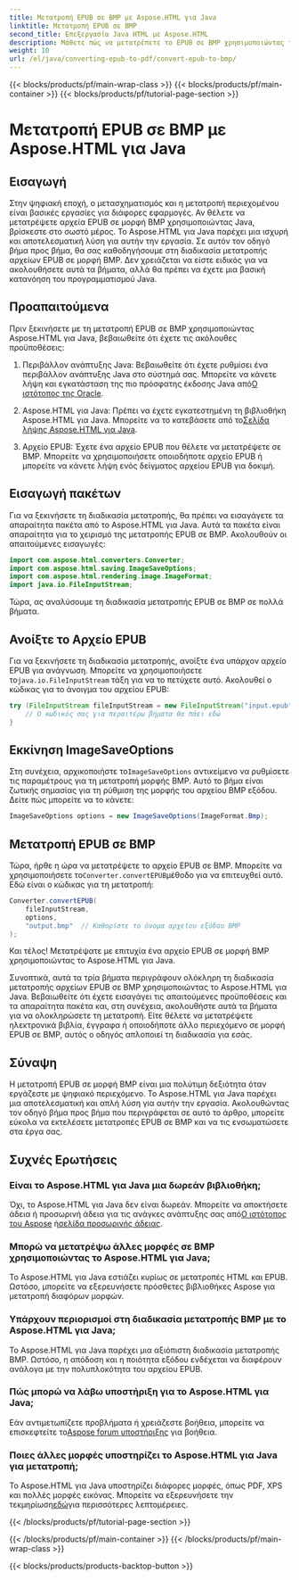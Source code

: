 ```yaml
---
title: Μετατροπή EPUB σε BMP με Aspose.HTML για Java
linktitle: Μετατροπή EPUB σε BMP
second_title: Επεξεργασία Java HTML με Aspose.HTML
description: Μάθετε πώς να μετατρέπετε το EPUB σε BMP χρησιμοποιώντας το Aspose.HTML για Java. Οδηγός βήμα προς βήμα για αποτελεσματική μετατροπή περιεχομένου.
weight: 10
url: /el/java/converting-epub-to-pdf/convert-epub-to-bmp/
---
```


{{< blocks/products/pf/main-wrap-class >}}
{{< blocks/products/pf/main-container >}}
{{< blocks/products/pf/tutorial-page-section >}}

# Μετατροπή EPUB σε BMP με Aspose.HTML για Java


## Εισαγωγή

Στην ψηφιακή εποχή, ο μετασχηματισμός και η μετατροπή περιεχομένου είναι βασικές εργασίες για διάφορες εφαρμογές. Αν θέλετε να μετατρέψετε αρχεία EPUB σε μορφή BMP χρησιμοποιώντας Java, βρίσκεστε στο σωστό μέρος. Το Aspose.HTML για Java παρέχει μια ισχυρή και αποτελεσματική λύση για αυτήν την εργασία. Σε αυτόν τον οδηγό βήμα προς βήμα, θα σας καθοδηγήσουμε στη διαδικασία μετατροπής αρχείων EPUB σε μορφή BMP. Δεν χρειάζεται να είστε ειδικός για να ακολουθήσετε αυτά τα βήματα, αλλά θα πρέπει να έχετε μια βασική κατανόηση του προγραμματισμού Java.

## Προαπαιτούμενα

Πριν ξεκινήσετε με τη μετατροπή EPUB σε BMP χρησιμοποιώντας Aspose.HTML για Java, βεβαιωθείτε ότι έχετε τις ακόλουθες προϋποθέσεις:

1.  Περιβάλλον ανάπτυξης Java: Βεβαιωθείτε ότι έχετε ρυθμίσει ένα περιβάλλον ανάπτυξης Java στο σύστημά σας. Μπορείτε να κάνετε λήψη και εγκατάσταση της πιο πρόσφατης έκδοσης Java από[Ο ιστότοπος της Oracle](https://www.oracle.com/java/technologies/javase-downloads.html).

2.  Aspose.HTML για Java: Πρέπει να έχετε εγκατεστημένη τη βιβλιοθήκη Aspose.HTML για Java. Μπορείτε να το κατεβάσετε από το[Σελίδα λήψης Aspose.HTML για Java](https://releases.aspose.com/html/java/).

3. Αρχείο EPUB: Έχετε ένα αρχείο EPUB που θέλετε να μετατρέψετε σε BMP. Μπορείτε να χρησιμοποιήσετε οποιοδήποτε αρχείο EPUB ή μπορείτε να κάνετε λήψη ενός δείγματος αρχείου EPUB για δοκιμή.

## Εισαγωγή πακέτων

Για να ξεκινήσετε τη διαδικασία μετατροπής, θα πρέπει να εισαγάγετε τα απαραίτητα πακέτα από το Aspose.HTML για Java. Αυτά τα πακέτα είναι απαραίτητα για το χειρισμό της μετατροπής EPUB σε BMP. Ακολουθούν οι απαιτούμενες εισαγωγές:

```java
import com.aspose.html.converters.Converter;
import com.aspose.html.saving.ImageSaveOptions;
import com.aspose.html.rendering.image.ImageFormat;
import java.io.FileInputStream;
```

Τώρα, ας αναλύσουμε τη διαδικασία μετατροπής EPUB σε BMP σε πολλά βήματα.

## Ανοίξτε το Αρχείο EPUB

 Για να ξεκινήσετε τη διαδικασία μετατροπής, ανοίξτε ένα υπάρχον αρχείο EPUB για ανάγνωση. Μπορείτε να χρησιμοποιήσετε το`java.io.FileInputStream` τάξη για να το πετύχετε αυτό. Ακολουθεί ο κώδικας για το άνοιγμα του αρχείου EPUB:

```java
try (FileInputStream fileInputStream = new FileInputStream("input.epub")) {
    // Ο κωδικός σας για περαιτέρω βήματα θα πάει εδώ
}
```

## Εκκίνηση ImageSaveOptions

 Στη συνέχεια, αρχικοποιήστε το`ImageSaveOptions` αντικείμενο να ρυθμίσετε τις παραμέτρους για τη μετατροπή μορφής BMP. Αυτό το βήμα είναι ζωτικής σημασίας για τη ρύθμιση της μορφής του αρχείου BMP εξόδου. Δείτε πώς μπορείτε να το κάνετε:

```java
ImageSaveOptions options = new ImageSaveOptions(ImageFormat.Bmp);
```

## Μετατροπή EPUB σε BMP

 Τώρα, ήρθε η ώρα να μετατρέψετε το αρχείο EPUB σε BMP. Μπορείτε να χρησιμοποιήσετε το`Converter.convertEPUB`μέθοδο για να επιτευχθεί αυτό. Εδώ είναι ο κώδικας για τη μετατροπή:

```java
Converter.convertEPUB(
    fileInputStream,
    options,
    "output.bmp"  // Καθορίστε το όνομα αρχείου εξόδου BMP
);
```

Και τέλος! Μετατρέψατε με επιτυχία ένα αρχείο EPUB σε μορφή BMP χρησιμοποιώντας το Aspose.HTML για Java.

Συνοπτικά, αυτά τα τρία βήματα περιγράφουν ολόκληρη τη διαδικασία μετατροπής αρχείων EPUB σε BMP χρησιμοποιώντας το Aspose.HTML για Java. Βεβαιωθείτε ότι έχετε εισαγάγει τις απαιτούμενες προϋποθέσεις και τα απαραίτητα πακέτα και, στη συνέχεια, ακολουθήστε αυτά τα βήματα για να ολοκληρώσετε τη μετατροπή. Είτε θέλετε να μετατρέψετε ηλεκτρονικά βιβλία, έγγραφα ή οποιοδήποτε άλλο περιεχόμενο σε μορφή EPUB σε BMP, αυτός ο οδηγός απλοποιεί τη διαδικασία για εσάς.

## Σύναψη

Η μετατροπή EPUB σε μορφή BMP είναι μια πολύτιμη δεξιότητα όταν εργάζεστε με ψηφιακό περιεχόμενο. Το Aspose.HTML για Java παρέχει μια αποτελεσματική και απλή λύση για αυτήν την εργασία. Ακολουθώντας τον οδηγό βήμα προς βήμα που περιγράφεται σε αυτό το άρθρο, μπορείτε εύκολα να εκτελέσετε μετατροπές EPUB σε BMP και να τις ενσωματώσετε στα έργα σας.

## Συχνές Ερωτήσεις

### Είναι το Aspose.HTML για Java μια δωρεάν βιβλιοθήκη;
Όχι, το Aspose.HTML για Java δεν είναι δωρεάν. Μπορείτε να αποκτήσετε άδεια ή προσωρινή άδεια για τις ανάγκες ανάπτυξης σας από[Ο ιστότοπος του Aspose](https://purchase.aspose.com/buy) ή[σελίδα προσωρινής άδειας](https://purchase.aspose.com/temporary-license/).

### Μπορώ να μετατρέψω άλλες μορφές σε BMP χρησιμοποιώντας το Aspose.HTML για Java;
Το Aspose.HTML για Java εστιάζει κυρίως σε μετατροπές HTML και EPUB. Ωστόσο, μπορείτε να εξερευνήσετε πρόσθετες βιβλιοθήκες Aspose για μετατροπή διαφόρων μορφών.

### Υπάρχουν περιορισμοί στη διαδικασία μετατροπής BMP με το Aspose.HTML για Java;
Το Aspose.HTML για Java παρέχει μια αξιόπιστη διαδικασία μετατροπής BMP. Ωστόσο, η απόδοση και η ποιότητα εξόδου ενδέχεται να διαφέρουν ανάλογα με την πολυπλοκότητα του αρχείου EPUB.

### Πώς μπορώ να λάβω υποστήριξη για το Aspose.HTML για Java;
 Εάν αντιμετωπίζετε προβλήματα ή χρειάζεστε βοήθεια, μπορείτε να επισκεφτείτε το[Aspose forum υποστήριξης](https://forum.aspose.com/) για βοήθεια.

### Ποιες άλλες μορφές υποστηρίζει το Aspose.HTML για Java για μετατροπή;
 Το Aspose.HTML για Java υποστηρίζει διάφορες μορφές, όπως PDF, XPS και πολλές μορφές εικόνας. Μπορείτε να εξερευνήσετε την τεκμηρίωση[εδώ](https://reference.aspose.com/html/java/)για περισσότερες λεπτομέρειες.

{{< /blocks/products/pf/tutorial-page-section >}}

{{< /blocks/products/pf/main-container >}}
{{< /blocks/products/pf/main-wrap-class >}}

{{< blocks/products/products-backtop-button >}}
